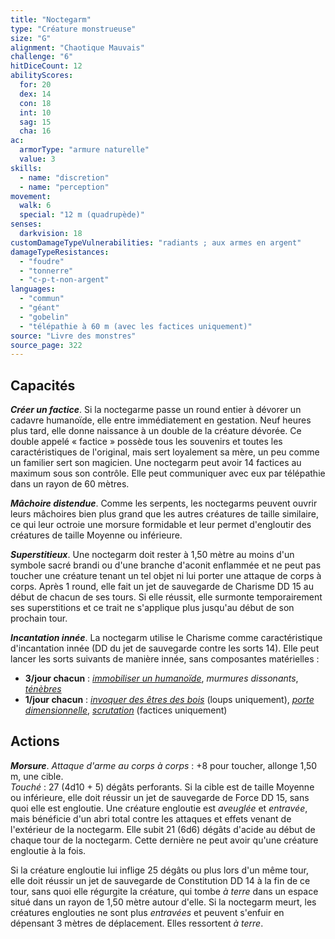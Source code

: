 ```yaml
---
title: "Noctegarm"
type: "Créature monstrueuse"
size: "G"
alignment: "Chaotique Mauvais"
challenge: "6"
hitDiceCount: 12
abilityScores:
  for: 20
  dex: 14
  con: 18
  int: 10
  sag: 15
  cha: 16
ac:
  armorType: "armure naturelle"
  value: 3
skills:
  - name: "discretion"
  - name: "perception"
movement:
  walk: 6
  special: "12 m (quadrupède)"
senses:
  darkvision: 18
customDamageTypeVulnerabilities: "radiants ; aux armes en argent"
damageTypeResistances:
  - "foudre"
  - "tonnerre"
  - "c-p-t-non-argent"
languages:
  - "commun"
  - "géant"
  - "gobelin"
  - "télépathie à 60 m (avec les factices uniquement)"
source: "Livre des monstres"
source_page: 322
---
```

## Capacités
***Créer un factice***. Si la noctegarme passe un round entier à dévorer un cadavre humanoïde, elle entre immédiatement en gestation. Neuf heures plus tard, elle donne naissance à un double de la créature dévorée. Ce double appelé « factice » possède tous les souvenirs et toutes les caractéristiques de l'original, mais sert loyalement sa mère, un peu comme un familier sert son magicien. Une noctegarm peut avoir 14 factices au maximum sous son contrôle. Elle peut communiquer avec eux par télépathie dans un rayon de 60 mètres.

***Mâchoire distendue***. Comme les serpents, les noctegarms peuvent ouvrir leurs mâchoires bien plus grand que les autres créatures de taille similaire, ce qui leur octroie une morsure formidable et leur permet d'engloutir des créatures de taille Moyenne ou inférieure.

***Superstitieux***. Une noctegarm doit rester à 1,50 mètre au moins d'un symbole sacré brandi ou d'une branche d'aconit enflammée et ne peut pas toucher une créature tenant un tel objet ni lui porter une attaque de corps à corps. Après 1 round, elle fait un jet de sauvegarde de Charisme DD 15 au début de chacun de ses tours. Si elle réussit, elle surmonte temporairement ses superstitions et ce trait ne s'applique plus jusqu'au début de son prochain tour.

***Incantation innée***. La noctegarm utilise le Charisme comme caractéristique d'incantation innée (DD du jet de sauvegarde contre les sorts 14). Elle peut lancer les sorts suivants de manière innée, sans composantes matérielles :
* **3/jour chacun** : [_immobiliser un humanoïde_](/grimoire/immobiliser-un-humanoide/), _murmures dissonants_, [_ténèbres_](/grimoire/tenebres/)
* **1/jour chacun** : [_invoquer des êtres des bois_](/grimoire/invoquer-des-etres-des-bois/) (loups uniquement), [_porte dimensionnelle_](/grimoire/porte-dimensionnelle/), [_scrutation_](/grimoire/scrutation/) (factices uniquement)

## Actions
***Morsure***. _Attaque d'arme au corps à corps_ : +8 pour toucher, allonge 1,50 m, une cible.  
_Touché_ : 27 (4d10 + 5) dégâts perforants. Si la cible est de taille Moyenne ou inférieure, elle doit réussir un jet de sauvegarde de Force DD 15, sans quoi elle est engloutie. Une créature engloutie est _aveuglée_ et _entravée_, mais bénéficie d'un abri total contre les attaques et effets venant de l'extérieur de la noctegarm. Elle subit 21 (6d6) dégâts d'acide au début de chaque tour de la noctegarm. Cette dernière ne peut avoir qu'une créature engloutie à la fois.

Si la créature engloutie lui inflige 25 dégâts ou plus lors d'un même tour, elle doit réussir un jet de sauvegarde de Constitution DD 14 à la fin de ce tour, sans quoi elle régurgite la créature, qui tombe _à terre_ dans un espace situé dans un rayon de 1,50 mètre autour d'elle. Si la noctegarm meurt, les créatures englouties ne sont plus _entravées_ et peuvent s'enfuir en dépensant 3 mètres de déplacement. Elles ressortent _à terre_.
